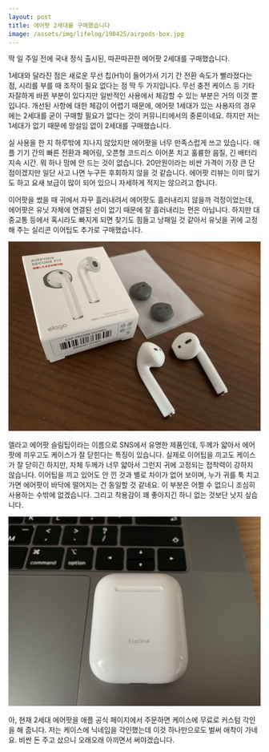 ```yaml
---
layout: post
title: 에어팟 2세대를 구매했습니다
image: /assets/img/lifelog/190425/airpods-box.jpg
---
```


딱 일 주일 전에 국내 정식 출시된, 따끈따끈한 에어팟 2세대를 구매했습니다. 

1세대와 달라진 점은 새로운 무선 칩(H1)이 들어가서 기기 간 전환 속도가 빨라졌다는 점, 시리를 부를 때 조작이 필요 없다는 점 딱 두 가지입니다.
무선 충전 케이스 등 기타 자잘하게 바뀐 부분이 있다지만 일반적인 사용에서 체감할 수 있는 부분은 거의 이것 뿐입니다.
개선된 사항에 대한 체감이 어렵기 때문에, 에어팟 1세대가 있는 사용자의 경우에는 2세대를 굳이 구매할 필요가 없다는 것이 커뮤니티에서의 중론이네요.
하지만 저는 1세대가 없기 때문에 망설임 없이 2세대를 구매했습니다.

실 사용을 한 지 하루밖에 지나지 않았지만 에어팟을 너무 만족스럽게 쓰고 있습니다.
애플 기기 간의 빠른 전환과 페어링, 오픈형 코드리스 이어폰 치고 훌륭한 음질, 긴 배터리 지속 시간. 뭐 하나 맘에 안 드는 것이 없습니다.
20만원이라는 비싼 가격이 가장 큰 단점이겠지만 일단 사고 나면 누구든 후회하지 않을 것 같습니다.
에어팟 리뷰는 이미 많기도 하고 요새 보급이 많이 되어 있으니 자세하게 적지는 않으려고 합니다.

이어팟을 썼을 때 귀에서 자꾸 흘러내려서 에어팟도 흘러내리지 않을까 걱정이었는데,
에어팟은 유닛 자체에 연결된 선이 없기 때문에 잘 흘러내리는 편은 아닙니다.
하지만 대중교통 등에서 혹시라도 빠지게 되면 찾기도 힘들고 낭패일 것 같아서 유닛을 귀에 고정해 주는 실리콘 이어팁도 추가로 구매했습니다.

![elago-airpods-slim-tip](/assets/img/lifelog/190425/elago-airpods-slim-tip.jpg)

엘라고 에어팟 슬림팁이라는 이름으로 SNS에서 유명한 제품인데, 두께가 얇아서 에어팟에 끼우고도 케이스가 잘 닫힌다는 특징이 있습니다.
실제로 이어팁을 끼고도 케이스가 잘 닫히긴 하지만, 자체 두께가 너무 얇아서 그런지 귀에 고정되는 접착력이 강하지 않습니다.
이어팁을 끼고 있어도 안 낀 것과 별로 차이가 없어 보이며, 누가 귀를 툭 치고 가면 에어팟이 바닥에 떨어지는 건 동일할 것 같네요.
이 부분은 어쩔 수 없으니 조심히 사용하는 수밖에 없겠습니다. 그리고 착용감이 꽤 좋아지긴 하니 없는 것보단 낫지 싶습니다.

![airpods-case-imprinting](/assets/img/lifelog/190425/airpods-case-imprinting.jpg)

아, 현재 2세대 에어팟을 애플 공식 페이지에서 주문하면 케이스에 무료로 커스텀 각인을 해 줍니다.
저는 케이스에 닉네임을 각인했는데 이것 하나만으로도 벌써 애착이 가네요.
비싼 돈 주고 샀으니 오래오래 아끼면서 써야겠습니다.
